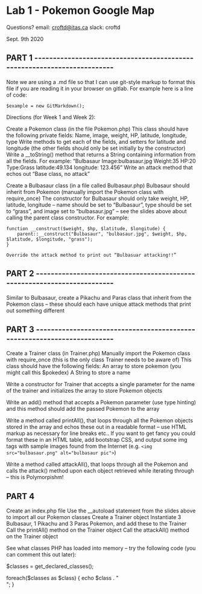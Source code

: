 # Lab 1 - Pokemon Google Map

Questions? 
email: croftd@itas.ca 
slack: croftd

Sept. 9th 2020

## PART 1 ------------------------------------------------------------------------

Note we are using a .md file so that I can use git-style markup to format this file if you are reading it in your browser on gitlab. For example here is a line of code:

```
$example = new GitMarkdown();
```
Directions (for Week 1 and Week 2): 

Create a Pokemon class (in the file Pokemon.php)
	This class should have the following private fields:
			Name, image, weight, HP, latitude, longitude, type
	Write methods to get each of the fields, and setters for latitude and longitude (the other fields should only be set initially by the constructor)
	Write a __toString() method that returns a String containing information from all the fields. For example:
	“Bulbasaur Image:bulbasaur.jpg Weight:35 HP:20 Type:Grass latitude:49.134 longitude: 123.456”
	Write an attack method that echos out “Base class, no attack”

Create a Bulbasaur class (in a file called Bulbasaur.php)
	Bulbasaur should inherit from Pokemon (manually import the Pokemon class with require_once)
	The constructor for Bulbasaur should only take weight, HP, latitude, longitude – name should be set to “Bulbasaur”, type should be set to “grass”, and image set to “bulbasaur.jpg” – see the slides above about calling the parent class constructor. For example:

 	function __construct($weight, $hp, $latitude, $longitude) {
        parent::__construct("Bulbasaur", "bulbasaur.jpg", $weight, $hp, $latitude, $longitude, "grass");
    }

	Override the attack method to print out “Bulbasuar attacking!!”

## PART 2 ------------------------------------------------------------------------

Similar to Bulbasaur, create a Pikachu and Paras class that inherit from the Pokemon class – these should each have unique attack methods that print out something different

## PART 3 ------------------------------------------------------------------------

Create a Trainer class (in Trainer.php)
Manually import the Pokemon class with require_once (this is the only class Trainer needs to be aware of)
This class should have the following fields:
	An array to store pokemon (you might call this $pokedex)
	A String to store a name

Write a constructor for Trainer that accepts a single parameter for the name of the trainer and initializes the array to store Pokemon objects

Write an add() method that accepts a Pokemon parameter (use type hinting) and this method should add the passed Pokemon to the array

Write a method called printAll(), that loops through all the Pokemon objects stored in the array and echos these out in a readable format – use HTML markup as necessary for line breaks etc.. If you want to get fancy you could format these in an HTML table, add bootstrap CSS, and output some img tags with sample images found from the Internet (e.g. ```<img src="bulbasaur.png" alt="bulbasaur pic">```)

Write a method called attackAll(), that loops through all the Pokemon and calls the attack() method upon each object retrieved while iterating through – this is Polymorpishm!


## PART 4

Create an index.php file
Use the __autoload statement from the slides above to import all our Pokemon classes
Create a Trainer object
Instantiate 3 Bulbasaur, 1 Pikachu and 3 Paras Pokemon, and add these to the Trainer
Call the printAll() method on the Trainer object
Call the attackAll() method on the Trainer object

See what classes PHP has loaded into memory – try the following code (you can comment this out later):

$classes = get_declared_classes(); 

foreach($classes as $class) {
  echo $class . "<br>";
}
